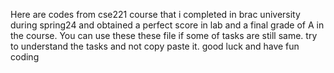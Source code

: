 Here are codes from cse221 course that i completed in brac university during spring24 and obtained a perfect score in lab and a final grade of A in the course. You can use these these file if some of tasks are still same. try to understand the tasks and not copy paste it. good luck and have fun coding
